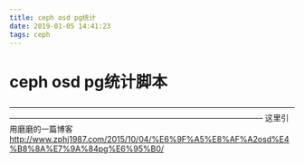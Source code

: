 ```yaml
---
title: ceph osd pg统计
date: 2019-01-05 14:41:23
tags: ceph
---
```


# ceph osd pg统计脚本
————————————————————————————————————————————————————————————————————
这里引用磨磨的一篇博客
http://www.zphj1987.com/2015/10/04/%E6%9F%A5%E8%AF%A2osd%E4%B8%8A%E7%9A%84pg%E6%95%B0/
